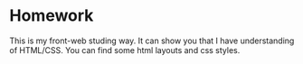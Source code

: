 # Homework
This is my front-web studing way. It can show you that I have understanding of HTML/CSS.
You can find some html layouts and css styles.
